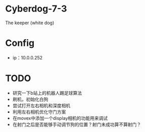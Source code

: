# Cyberdog-7-3
The keeper (white dog)

# Config
+ ip：10.0.0.252

# TODO
+ 研究一下b站上的机器人踢足球算法
+ 刷机，初始化白狗
+ 尝试打开左右相机和深度相机
+ 利用左右相机优化守门方案
+ 在movex中添加一个display相机的功能用来调试
+ 在射门之后是否能够手动调节狗的位置？射门未成功算不算射门？